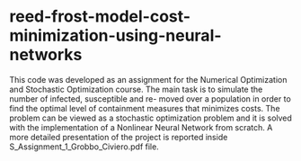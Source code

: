 # reed-frost-model-cost-minimization-using-neural-networks
This code was developed as an assignment for the Numerical Optimization and Stochastic Optimization course. The main task is to simulate the number of infected, susceptible and re-
moved over a population in order to find the optimal level of containment measures that minimizes costs. The problem can be viewed as a stochastic optimization problem and it is solved with the implementation of a Nonlinear Neural Network from scratch. A more detailed presentation of the project is reported inside S_Assignment_1_Grobbo_Civiero.pdf file.
